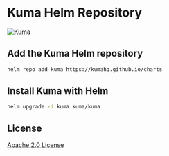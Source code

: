 # Kuma Helm Repository

![Kuma](https://kuma.io/images/brand/kuma-logo-new.svg)

## Add the Kuma Helm repository

```sh
helm repo add kuma https://kumahq.github.io/charts
```

## Install Kuma with Helm

```sh
helm upgrade -i kuma kuma/kuma
```

## License

[Apache 2.0 License](https://www.apache.org/licenses/LICENSE-2.0)
